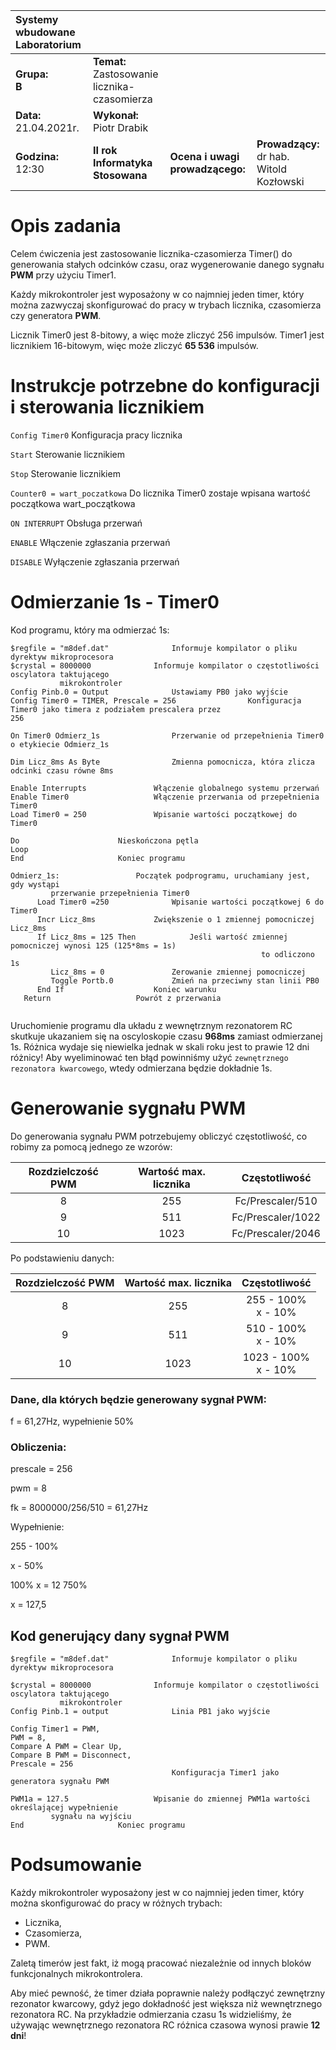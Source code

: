 |Systemy wbudowane Laboratorium | | | |
| :---                          | :--- | --- | --- | 
|**Grupa:**<br> **B**            | **Temat:** <br> Zastosowanie licznika-czasomierza  | | |
|**Data:**<br> 21.04.2021r.       | **Wykonał:** <br> Piotr Drabik        | | |
|**Godzina:**<br> 12:30        | **II rok Informatyka Stosowana**      | **Ocena i uwagi prowadzącego:**   | **Prowadzący:**<br> dr hab. Witold Kozłowski|


# Opis zadania 

Celem ćwiczenia jest zastosowanie licznika-czasomierza Timer() do generowania stałych odcinków czasu, oraz wygenerowanie danego sygnału **PWM** przy użyciu Timer1.

Każdy mikrokontroler jest wyposażony w co najmniej jeden timer, który można zazwyczaj skonfigurować do pracy w trybach licznika, czasomierza czy generatora **PWM**.


Licznik Timer0 jest 8-bitowy, a więc może zliczyć 256 impulsów. Timer1 jest licznikiem 16-bitowym, więc może zliczyć  **65 536** impulsów.

# Instrukcje potrzebne do konfiguracji i sterowania licznikiem 


```Config Timer0``` 						Konfiguracja pracy licznika


```Start```							Sterowanie licznikiem

```Stop```							Sterowanie licznikiem


```Counter0 = wart_poczatkowa```				Do licznika Timer0 zostaje wpisana wartość początkowa      wart_początkowa


```ON INTERRUPT```						Obsługa przerwań


```ENABLE```							Włączenie zgłaszania przerwań


```DISABLE```						Wyłączenie zgłaszania przerwań

<P style="page-break-before: always">

# Odmierzanie 1s - Timer0

Kod programu, który ma odmierzać 1s:

```VB
$regfile = "m8def.dat"				Informuje kompilator o pliku dyrektyw mikroprocesora
$crystal = 8000000				Informuje kompilator o częstotliwości oscylatora taktującego 
           mikrokontroler
Config Pinb.0 = Output				Ustawiamy PB0 jako wyjście
Config Timer0 = TIMER, Prescale = 256	             Konfiguracja Timer0 jako timera z podziałem prescalera przez 
256

On Timer0 Odmierz_1s				Przerwanie od przepełnienia Timer0 o etykiecie Odmierz_1s

Dim Licz_8ms As Byte				Zmienna pomocnicza, która zlicza odcinki czasu równe 8ms

Enable Interrupts				Włączenie globalnego systemu przerwań
Enable Timer0					Włączenie przerwania od przepełnienia Timer0
Load Timer0 = 250				Wpisanie wartości początkowej do Timer0

Do						Nieskończona pętla
Loop
End						Koniec programu

Odmierz_1s:					Początek podprogramu, uruchamiany jest, gdy wystąpi 
         przerwanie przepełnienia Timer0
      Load Timer0 =250				Wpisanie wartości początkowej 6 do Timer0
      Incr Licz_8ms				Zwiększenie o 1 zmiennej pomocniczej Licz_8ms
      If Licz_8ms = 125 Then			Jeśli wartość zmiennej pomocniczej wynosi 125 (125*8ms = 1s)
											            to odliczono 1s
         Licz_8ms = 0				Zerowanie zmiennej pomocniczej
         Toggle Portb.0				Zmień na przeciwny stan linii PB0
      End If					Koniec warunku
   Return					Powrót z przerwania


```

Uruchomienie programu dla układu z wewnętrznym rezonatorem RC skutkuje ukazaniem się na oscyloskopie czasu **968ms** zamiast odmierzanej 1s.  Różnica wydaje się niewielka jednak w skali roku jest to prawie 12 dni różnicy! Aby wyeliminować ten błąd powinniśmy użyć ```zewnętrznego rezonatora kwarcowego```, wtedy odmierzana będzie dokładnie 1s.

<P style="page-break-before: always">

# Generowanie sygnału PWM

Do generowania sygnału PWM potrzebujemy obliczyć częstotliwość, co robimy za pomocą jednego ze wzorów:

| **Rozdzielczość PWM** | **Wartość max. licznika** | **Częstotliwość**|
| :---: | :---: | :---:|
|8       |   255      | Fc/Prescaler/510 |
|9       |   511     | Fc/Prescaler/1022 |
|10       |   1023      | Fc/Prescaler/2046 |

Po podstawieniu danych:


| **Rozdzielczość PWM** | **Wartość max. licznika** | **Częstotliwość**|
| :---: | :---: | :---:|
|8       |   255      | 255 - 100% <br> x  - 10% |
|9       |   511     | 510 - 100% <br> x  - 10% |
|10       |   1023      | 1023 - 100% <br> x  - 10% |


### Dane, dla których będzie generowany sygnał PWM:
	
f = 61,27Hz,  wypełnienie 50%

### Obliczenia: 


prescale = 256


pwm = 8


fk = 8000000/256/510 = 61,27Hz


Wypełnienie:	


255 - 100%


x - 50%

100% x = 12 750%

x = 127,5

<P style="page-break-before: always">

## Kod generujący dany sygnał PWM 

``` VB 
$regfile = "m8def.dat"				Informuje kompilator o pliku dyrektyw mikroprocesora

$crystal = 8000000				Informuje kompilator o częstotliwości oscylatora taktującego
           mikrokontroler
Config Pinb.1 = output				Linia PB1 jako wyjście

Config Timer1 = PWM,            
PWM = 8, 
Compare A PWM = Clear Up, 
Compare B PWM = Disconnect, 
Prescale = 256
					                Konfiguracja Timer1 jako generatora sygnału PWM

PWM1a = 127.5					Wpisanie do zmiennej PWM1a wartości określającej wypełnienie 
         sygnału na wyjściu
End						Koniec programu

```

# Podsumowanie 

Każdy mikrokontroler wyposażony jest w co najmniej jeden timer, który można skonfigurować do pracy w różnych trybach:


-	Licznika,
-	Czasomierza,
-	PWM.


Zaletą timerów jest fakt, iż mogą pracować niezależnie od innych bloków funkcjonalnych mikrokontrolera.


Aby mieć pewność, że timer działa poprawnie należy podłączyć zewnętrzny rezonator kwarcowy, gdyż jego dokładność jest większa niż wewnętrznego rezonatora RC. Na przykładzie odmierzania czasu 1s widzieliśmy, że używając wewnętrznego rezonatora RC różnica czasowa wynosi prawie **12 dni**!

